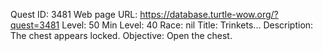 Quest ID: 3481
Web page URL: https://database.turtle-wow.org/?quest=3481
Level: 50
Min Level: 40
Race: nil
Title: Trinkets...
Description: The chest appears locked.
Objective: Open the chest.
